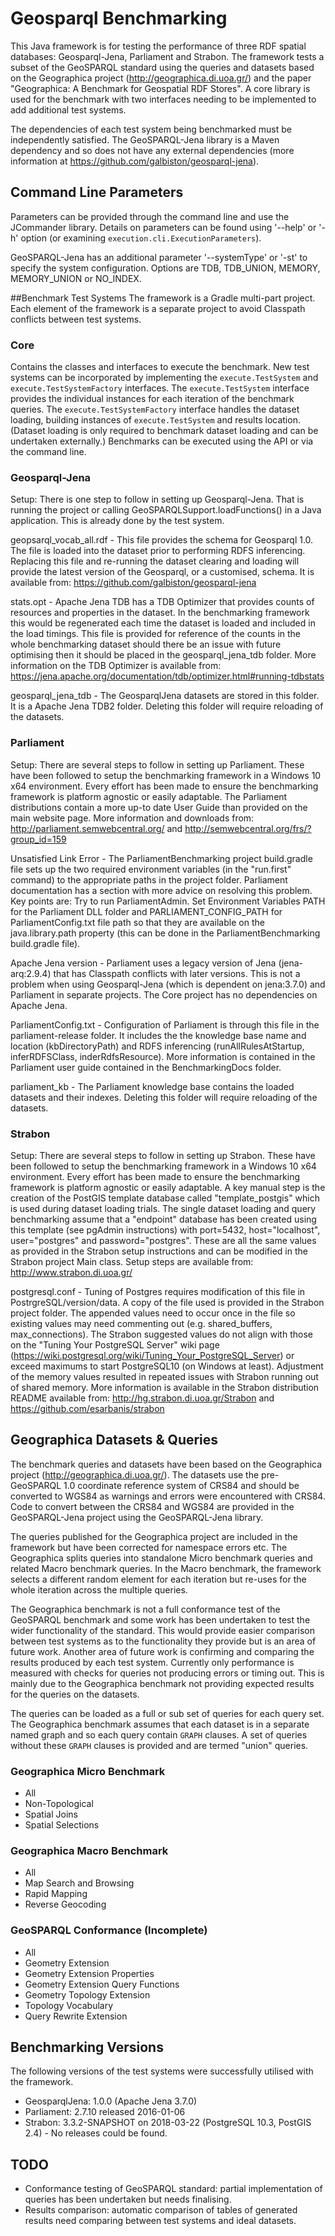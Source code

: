# Geosparql Benchmarking

This Java framework is for testing the performance of three RDF spatial databases: Geosparql-Jena, Parliament and Strabon.
The framework tests a subset of the GeoSPARQL standard using the queries and datasets based on the Geographica project (http://geographica.di.uoa.gr/) and the paper "Geographica: A Benchmark
for Geospatial RDF Stores". 
A core library is used for the benchmark with two interfaces needing to be implemented to add additional test systems.

The dependencies of each test system being benchmarked must be independently satisfied.
The GeoSPARQL-Jena library is a Maven dependency and so does not have any external dependencies (more information at https://github.com/galbiston/geosparql-jena).

## Command Line Parameters
Parameters can be provided through the command line and use the JCommander library. 
Details on parameters can be found using '--help' or '-h' option (or examining `execution.cli.ExecutionParameters`).

GeoSPARQL-Jena has an additional parameter '--systemType' or '-st' to specify the system configuration. Options are TDB, TDB_UNION, MEMORY, MEMORY_UNION or NO_INDEX.

##Benchmark Test Systems
The framework is a Gradle multi-part project. Each element of the framework is a separate project to avoid Classpath conflicts between test systems.

### Core
Contains the classes and interfaces to execute the benchmark. New test systems can be incorporated by implementing the `execute.TestSystem` and `execute.TestSystemFactory` interfaces.
The `execute.TestSystem` interface provides the individual instances for each iteration of the benchmark queries. 
The `execute.TestSystemFactory` interface handles the dataset loading, building instances of `execute.TestSystem` and results location. (Dataset loading is only required to benchmark dataset loading and can be undertaken externally.)
Benchmarks can be executed using the API or via the command line.

### Geosparql-Jena

Setup: There is one step to follow in setting up Geosparql-Jena. That is running the project or calling GeoSPARQLSupport.loadFunctions() in a Java application. This is already done by the test system.

geopsarql_vocab_all.rdf - This file provides the schema for Geosparql 1.0. The file is loaded into the dataset prior to performing RDFS inferencing. Replacing this file and re-running the dataset clearing and loading will provide the latest version of the Geosparql, or a customised, schema. It is available from: https://github.com/galbiston/geosparql-jena

stats.opt - Apache Jena TDB has a TDB Optimizer that provides counts of resources and properties in the dataset. In the benchmarking framework this would be regenerated each time the dataset is loaded and included in the load timings. This file is provided for reference of the counts in the whole benchmarking dataset should there be an issue with future optimising then it should be placed in the geosparql_jena_tdb folder. More information on the TDB Optimizer is available from: https://jena.apache.org/documentation/tdb/optimizer.html#running-tdbstats

geosparql_jena_tdb - The GeosparqlJena datasets are stored in this folder. It is a Apache Jena TDB2 folder. Deleting this folder will require reloading of the datasets.

### Parliament

Setup: There are several steps to follow in setting up Parliament. These have been followed to setup the benchmarking framework in a Windows 10 x64 environment. Every effort has been made to ensure the benchmarking framework is platform agnostic or easily adaptable. The Parliament distributions contain a more up-to date User Guide than provided on the main website page. More information and downloads from: http://parliament.semwebcentral.org/ and http://semwebcentral.org/frs/?group_id=159

Unsatisfied Link Error - The ParliamentBenchmarking project build.gradle file sets up the two required environment variables (in the "run.first" command) to the appropriate paths in the project folder. Parliament documentation has a section with more advice on resolving this problem. Key points are: Try to run ParliamentAdmin. Set Environment Variables PATH for the Parliament DLL folder and PARLIAMENT_CONFIG_PATH for ParliamentConfig.txt file path so that they are available on the java.library.path property (this can be done in the ParliamentBenchmarking build.gradle file).

Apache Jena version - Parliament uses a legacy version of Jena (jena-arq:2.9.4) that has Classpath conflicts with later versions. This is not a problem when using Geosparql-Jena (which is dependent on jena:3.7.0) and Parliament in separate projects. The Core project has no dependencies on Apache Jena.

ParliamentConfig.txt - Configuration of Parliament is through this file in the parliament-release folder. It includes the the knowledge base name and location (kbDirectoryPath) and RDFS inferencing (runAllRulesAtStartup, inferRDFSClass, inderRdfsResource). More information is contained in the Parliament user guide contained in the BenchmarkingDocs folder.

parliament_kb - The Parliament knowledge base contains the loaded datasets and their indexes. Deleting this folder will require reloading of the datasets.

### Strabon

Setup: There are several steps to follow in setting up Strabon. These have been followed to setup the benchmarking framework in a Windows 10 x64 environment. Every effort has been made to ensure the benchmarking framework is platform agnostic or easily adaptable. A key manual step is the creation of the PostGIS template database called "template_postgis" which is used during dataset loading trials. The single dataset loading and query benchmarking assume that a "endpoint" database has been created using this template (see pgAdmin instructions) with port=5432, host="localhost", user="postgres" and password="postgres". These are all the same values as provided in the Strabon setup instructions and can be modified in the Strabon project Main class. Setup steps are available from: http://www.strabon.di.uoa.gr/

postgresql.conf - Tuning of Postgres requires modification of this file in PostrgreSQL/version/data. A copy of the file used is provided in the Strabon project folder. The appended values need to occur once in the file so existing values may need commenting out (e.g. shared_buffers, max_connections). The Strabon suggested values do not align with those on the "Tuning Your PostgreSQL Server" wiki page (https://wiki.postgresql.org/wiki/Tuning_Your_PostgreSQL_Server) or exceed maximums to start PostgreSQL10 (on Windows at least). Adjustment of the memory values resulted in repeated issues with Strabon running out of shared memory. More information is available in the Strabon distribution README available from: http://hg.strabon.di.uoa.gr/Strabon and https://github.com/esarbanis/strabon

## Geographica Datasets & Queries
The benchmark queries and datasets have been based on the Geographica project (http://geographica.di.uoa.gr/).
The datasets use the pre-GeoSPARQL 1.0 coordinate reference system of CRS84 and should be converted to WGS84 as warnings and errors were encountered with CRS84. 
Code to convert between the CRS84 and WGS84 are provided in the GeoSPARQL-Jena project using the GeoSPARQL-Jena library.

The queries published for the Geographica project are included in the framework but have been corrected for namespace errors etc.
The Geographica splits queries into standalone Micro benchmark queries and related Macro benchmark queries.
In the Macro benchmark, the framework selects a different random element for each iteration but re-uses for the whole iteration across the multiple queries.

The Geographica benchmark is not a full conformance test of the GeoSPARQL benchmark and some work has been undertaken to test the wider functionality of the standard.
This would provide easier comparison between test systems as to the functionality they provide but is an area of future work.
Another area of future work is confirming and comparing the results produced by each test system. Currently only performance is measured with checks for queries not producing errors or timing out.
This is mainly due to the Geographica benchmark not providing expected results for the queries on the datasets.

The queries can be loaded as a full or sub set of queries for each query set.
The Geographica benchmark assumes that each dataset is in a separate named graph and so each query contain `GRAPH` clauses.
A set of queries without these `GRAPH` clauses is provided and are termed "union" queries.

### Geographica Micro Benchmark
* All
* Non-Topological
* Spatial Joins
* Spatial Selections

### Geographica Macro Benchmark
* All
* Map Search and Browsing
* Rapid Mapping
* Reverse Geocoding

### GeoSPARQL Conformance (Incomplete)
* All
* Geometry Extension
* Geometry Extension Properties
* Geometry Extension Query Functions
* Geometry Topology Extension      
* Topology Vocabulary
* Query Rewrite Extension

## Benchmarking Versions
The following versions of the test systems were successfully utilised with the framework.

* GeosparqlJena: 1.0.0 (Apache Jena 3.7.0)
* Parliament: 2.7.10 released 2016-01-06
* Strabon: 3.3.2-SNAPSHOT on 2018-03-22 (PostgreSQL 10.3, PostGIS 2.4) - No releases could be found.

## TODO
* Conformance testing of GeoSPARQL standard: partial implementation of queries has been undertaken but needs finalising.
* Results comparison: automatic comparison of tables of generated results need comparing between test systems and ideal datasets.

